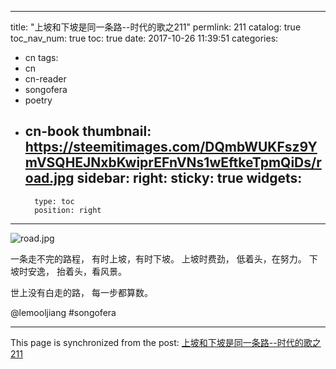 
---
title: "上坡和下坡是同一条路--时代的歌之211"
permlink: 211
catalog: true
toc_nav_num: true
toc: true
date: 2017-10-26 11:39:51
categories:
- cn
tags:
- cn
- cn-reader
- songofera
- poetry
- cn-book
thumbnail: https://steemitimages.com/DQmbWUKFsz9YmVSQHEJNxbKwiprEFnVNs1wEftkeTpmQiDs/road.jpg
sidebar:
    right:
        sticky: true
widgets:
    -
        type: toc
        position: right
---


![road.jpg](https://steemitimages.com/DQmbWUKFsz9YmVSQHEJNxbKwiprEFnVNs1wEftkeTpmQiDs/road.jpg)

一条走不完的路程，
有时上坡，有时下坡。
上坡时费劲，
低着头，在努力。
下坡时安逸，
抬着头，看风景。

世上没有白走的路，
每一步都算数。

@lemooljiang #songofera

- - -

This page is synchronized from the post: [上坡和下坡是同一条路--时代的歌之211](https://steemit.com/@lemooljiang/211)

